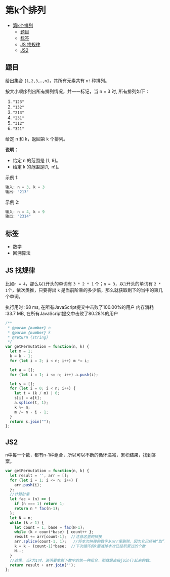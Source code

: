 第k个排列
===
<!-- TOC -->

- [第k个排列](#第k个排列)
  - [题目](#题目)
  - [标签](#标签)
  - [JS 找规律](#JS-找规律)
  - [JS2](#JS2)

<!-- /TOC -->

## 题目
给出集合 `[1,2,3,…,n]`，其所有元素共有 `n!` 种排列。

按大小顺序列出所有排列情况，并一一标记，当 n = 3 时, 所有排列如下：
1. `"123"`
2. `"132"`
3. `"213"`
4. `"231"`
5. `"312"`
6. `"321"`

给定 n 和 k，返回第 k 个排列。

**说明**：
- 给定 n 的范围是 [1, 9]。
- 给定 k 的范围是[1,  n!]。

示例 1:
```js
输入: n = 3, k = 3
输出: "213"
```

示例 2:
```js
输入: n = 4, k = 9
输出: "2314"
```

## 标签
- 数学
- 回溯算法

## JS 找规律
比如`n = 4`，那么以`1`开头的单词有 `3 * 2 * 1` 个；`n = 3`，以`1`开头的单词有 `2 * 1`个，依次类推，只要得出 `k` 是当前阶乘的多少倍，那么就获取剩下的当中的第几个单词。

执行用时 :68 ms, 在所有JavaScript提交中击败了100.00%的用户 内存消耗 :33.7 MB, 在所有JavaScript提交中击败了80.28%的用户

```js
/**
 * @param {number} n
 * @param {number} k
 * @return {string}
 */
var getPermutation = function(n, k) {
  let m = 1;
  k = k - 1;
  for (let i = 2; i < n; i++) m *= i;

  let a = [];
  for (let i = 1; i <= n; i++) a.push(i);

  let s = [];
  for (let i = 0; i < n; i++) {
    let t = (k / m) | 0;
    s[i] = a[t];
    a.splice(t, 1);
    k %= m;
    m /= n - i - 1;
  }
  return s.join("");
};
```

## JS2 
n中每一个数，都有n-1种组合，所以可以不断的循环递减，累积结果，找到答案。
```js
var getPermutation = function(n, k) {
  let result = '', arr = [];
  for (let i = 1; i <= n; i++) {
    arr.push(i);
  };
  //计算阶乘
  let fac = (n) => {
    if (n === 1) return 1;
    return n * fac(n-1);
  };
  let N = n;
  while (k > 1) {
    let count = 1, base = fac(N-1);
    while (k > count*base) { count++ };
    result += arr[count-1];  //注意这里的拼接
    arr.splice(count-1, 1);   //将本次拼接的数字从arr里删除，因为它已经被“取”走了
    k = k - (count-1)*base;  //下次循环的k要减掉本次已经积累过的个数
    N--;
  }
  //这里，当k为1时，说明要拿剩下数字的第一种组合，那就是直接join()起来的数。
  return result + arr.join(''); 
};
```